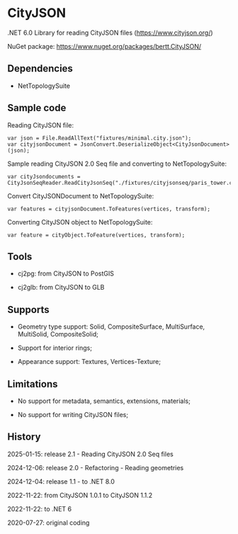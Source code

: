 # CityJSON

.NET 6.0 Library for reading CityJSON files (https://www.cityjson.org/)

NuGet package: https://www.nuget.org/packages/bertt.CityJSON/

## Dependencies

- NetTopologySuite

## Sample code

Reading CityJSON file:

```
var json = File.ReadAllText("fixtures/minimal.city.json");
var cityjsonDocument = JsonConvert.DeserializeObject<CityJsonDocument>(json);
```

Sample reading CityJSON 2.0 Seq file and converting to NetTopologySuite:

```
var cityJsondocuments = CityJsonSeqReader.ReadCityJsonSeq("./fixtures/cityjsonseq/paris_tower.city.jsonl");
```

Convert CityJSONDocument to NetTopologySuite:

```
var features = cityjsonDocument.ToFeatures(vertices, transform);
```

Converting CityJSON object to NetTopologySuite:

```
var feature = cityObject.ToFeature(vertices, transform);
```

## Tools

- cj2pg: from CityJSON to PostGIS

- cj2glb: from CityJSON to GLB

## Supports

- Geometry type support: Solid, CompositeSurface, MultiSurface, MultiSolid, CompositeSolid;

- Support for interior rings;

- Appearance support: Textures, Vertices-Texture; 

## Limitations

- No support for metadata, semantics, extensions, materials;

- No support for writing CityJSON files;

## History

2025-01-15: release 2.1 - Reading CityJSON 2.0 Seq files

2024-12-06: release 2.0 - Refactoring - Reading geometries

2024-12-04: release 1.1 - to .NET 8.0

2022-11-22: from CityJSON 1.0.1 to CityJSON 1.1.2

2022-11-22: to .NET 6

2020-07-27: original coding
